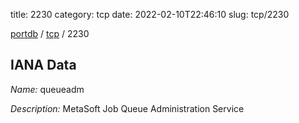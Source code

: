 title: 2230
category: tcp
date: 2022-02-10T22:46:10
slug: tcp/2230

[portdb](/) / [tcp](/category/tcp.html) / 2230


## IANA Data

_Name:_ queueadm

_Description:_ MetaSoft Job Queue Administration Service

